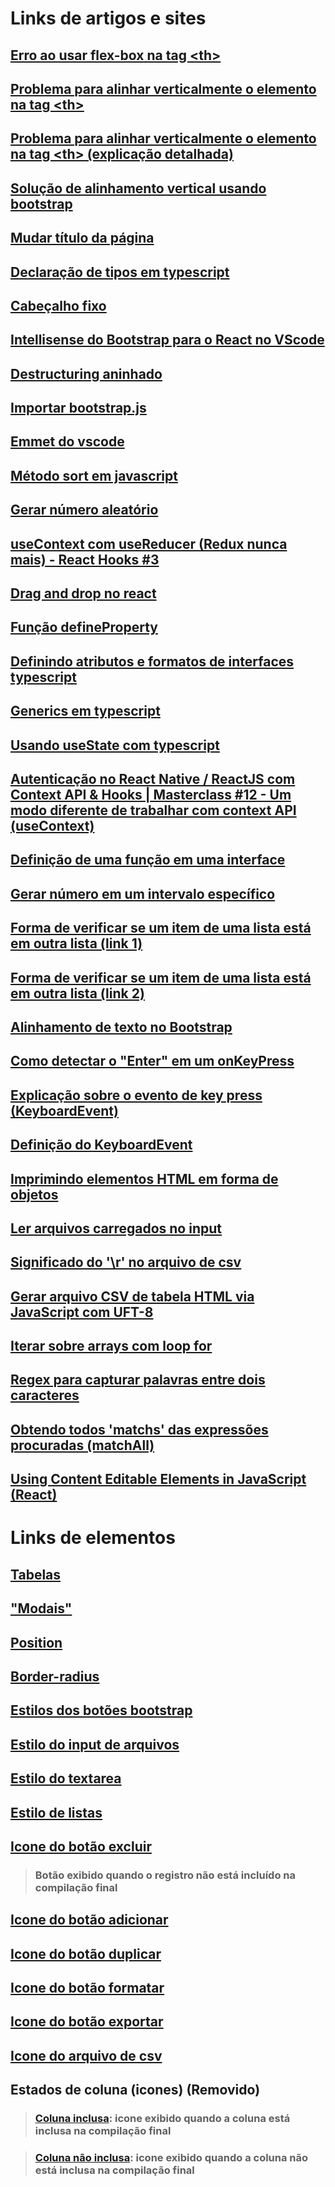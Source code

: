 # Links de artigos e sites

## [Erro ao usar flex-box na tag \<th\>](https://stackoverflow.com/questions/56685222/using-flexbox-on-table-header-th-elements "Página do Stack Overflow")

## [Problema para alinhar verticalmente o elemento na tag \<th\>](https://pt.stackoverflow.com/questions/261373/como-alinhando-conte%C3%BAdo-em-td "Página do Stack Overflow")
## [Problema para alinhar verticalmente o elemento na tag \<th\> (explicação detalhada)](http://www.fundacaobradesco.org.br/vv-apostilas/cursoHTML/Tabelas.html#:~:text=(valign)%3A%20Este%20atributo%20permite,%C3%A0%20parte%20inferior%20da%20c%C3%A9lula. "Página do Fundção Bradesco sobre tabelas")
## [Solução de alinhamento vertical usando bootstrap](https://getbootstrap.com/docs/4.0/utilities/vertical-align/#:~:text=span%20class%3D%22-,align%2Dmiddle,-%22%3Emiddle "Página do Bootstrap")

## [Mudar título da página](https://stackoverflow.com/questions/46160461/how-do-you-set-the-document-title-in-react "Página do Stack Overflow")

## [Declaração de tipos em typescript](https://www.treinaweb.com.br/blog/tipagem-no-typescript#:~:text=Um%20dos%20principais%20recursos%20que,number "Página do artigo sobre tipagem em typescript")

## [Cabeçalho fixo](https://stackoverflow.com/questions/21168521/table-fixed-header-and-scrollable-body#:~:text=Fixed%20table%20head%20%2D%20CSS%2Donly "Página do Stack Overflow sobre cabeçalho fixo")

## [Intellisense do Bootstrap para o React no VScode](https://github.com/microsoft/vscode/issues/15568#:~:text=Closing%20as%20extension%20candidate. "Resolução do problema de autocomplete/snippet/intellisense")

## [Destructuring aninhado](https://stackoverflow.com/questions/50999968/es6-double-destructure#:~:text=This%20is%20called%20nested%20destructuring%20and%20its%20very%20useful%20in%20many%20situations "Página para explicação do tema no Stack Overflow")

## [Importar bootstrap.js](https://stackoverflow.com/questions/43722322/how-to-insert-bootstrap-js-to-react-app#:~:text=You%20can%20just%20install%20Bootstrap%20and%20jQuery%20via%20npm/yarn%3A "Página do Stack Overflow sobre como importar bootstrap.js")

## [Emmet do vscode](https://dev.to/raaynaldo/speed-up-code-your-html-using-emmet-in-vscode-nesting-operators-201o#:~:text=%225%22%3E-,Inner%20Text,-%7B%7D%20%3D%3E%20%7Btext%7D "Página com algumas definições do emmet do vscode")

## [Método sort em javascript](https://pt.stackoverflow.com/questions/46600/como-ordenar-uma-array-de-objetos-com-array-sort#:~:text=28-,O%20m%C3%A9todo%20sort,-aceita%20como%20par%C3%A2metro "Página do Stack Overflow com a exemplificação de código")

## [Gerar número aleatório](https://www.w3schools.com/js/js_random.asp#:~:text=Returns%20a%20random%20integer%20from%200%20to%209 "Página do w3school com a exemplificação de como gerar um número inteiro aleatoriamente")

## [useContext com useReducer (Redux nunca mais) - React Hooks #3](https://www.youtube.com/watch?v=1FecGab9eDg "Página do youtube sobre como compartilhar estados (states) e outras informações entre elementos")

## [Drag and drop no react](https://www.youtube.com/watch?v=CYKDtVZr_Jw "Página do youtube com o vídeo exemplificando como fazer 'drag and drop' no react")

## [Função defineProperty](https://developer.mozilla.org/pt-BR/docs/Web/JavaScript/Reference/Global_Objects/Object/defineProperty#descri%C3%A7%C3%A3o "Página da mozilla exemplificando e detalhando o usu da função defineProperty para inserir atributos dinamicamente em objetos javascript")

## [Definindo atributos e formatos de interfaces typescript](https://stackoverflow.com/questions/12710905/how-do-i-dynamically-assign-properties-to-an-object-in-typescript#:~:text=936-,Index%20types,-It%20is%20possible "Página do Stack Overflow com exemplificação da definição de interfaces typescript")

## [Generics em typescript](https://www.youtube.com/watch?v=iGn5iVBk3c8 "Página do youtube com exemplos de caso de uso de generics")

## [Usando useState com typescript](https://www.youtube.com/watch?v=m38MANQfjvo "Página do youtube com o vídeo exemplificando o uso do Hook useState em typescript")

## [Autenticação no React Native / ReactJS com Context API & Hooks | Masterclass #12 - Um modo diferente de trabalhar com context API (useContext)](https://www.youtube.com/watch?v=KISMYYXSIX8&t=3546s "Página do youtube com o vídeo exemplificando o uso do Hook useContext em typescript criando um elemento de provider")

## [Definição de uma função em uma interface](https://www.typescriptlang.org/docs/handbook/2/functions.html#function-type-expressions "Página do typescript especificando como declarar um função em uma interface")

## [Gerar número em um intervalo específico](https://www.delftstack.com/pt/howto/javascript/range-in-javascript/#:~:text=Se%20voc%C3%AA%20n%C3%A3o%20quiser%20que%20seu%20intervalo%20comece%20em%20zero%2C%20voc%C3%AA%20pode%20especificar%20os%20n%C3%BAmeros%20inicial%20e%20final%20da%20seguinte%20maneira. "Página do delftstack exemplificando a implementação de código")

## [Forma de verificar se um item de uma lista está em outra lista (link 1)](https://pt.stackoverflow.com/questions/303188/como-verificar-se-elementos-de-um-array-est%C3%A1-contido-em-outro-array-jquery#:~:text=2-,Como%20fiz%3A,-1%20%2D%20Percorri%20um "Página do Stack Overflow com a solução proposta")
## [Forma de verificar se um item de uma lista está em outra lista (link 2)](https://www.horadecodar.com.br/2021/11/11/verificar-se-um-array-contem-o-elemento-de-outro-array-em-javascript/ "Página do 'hora de codar' para a solução proposta")

## [Alinhamento de texto no Bootstrap](https://getbootstrap.com/docs/5.2/utilities/text/#text-alignment "Página do Bootstrap para a especificação de como alinhar textos")

## [Como detectar o "Enter" em um onKeyPress](https://stackoverflow.com/questions/27827234/how-to-handle-the-onkeypress-event-in-reactjs#:~:text=React%200.14.7%2C%20use-,onKeyPress,-and%20event.key "Página do Stack Overflow com o exemplo de detecção do 'Enter'")

## [Explicação sobre o evento de key press (KeyboardEvent)](https://felixgerschau.com/react-typescript-onkeypress-event-type/ "Página do felixgerschau com explicação sobre qual é o tipo do evento disparado pela trigger onKeyPress")
## [Definição do KeyboardEvent](https://developer.mozilla.org/pt-BR/docs/Web/API/KeyboardEvent "Página da mozilla com especificação do tipo (interface) KeyboardEvent")

## [Imprimindo elementos HTML em forma de objetos](https://www.techiedelight.com/pt/print-contents-object-javascript/#:~:text=Imprimindo%20um%20objeto%20usando%20o,stringify()%20m%C3%A9todo. "Página do techiedelight para a exemplificação da solução")

## [Ler arquivos carregados no input](https://www.delftstack.com/pt/howto/javascript/read-text-file-in-javascript/#:~:text=let%20text%20%3D-,await%20file.text(),-%3B%0A%20%20%20%20%20%20%20%20document. "Página para o delfstack com a exemplificação da solução")

## [Significado do '\r' no arquivo de csv](https://pt.stackoverflow.com/questions/146048/qual-%C3%A9-a-diferen%C3%A7a-entre-n-e-r-n-caracteres-especiais-para-quebra-de-linh#:~:text=O%20%5Cr%20significa%20%22carriage%20return,seja%20%22retorno%20de%20carro%22. "Página para Stack Overflow com a explicação")

## [Gerar arquivo CSV de tabela HTML via JavaScript com UFT-8](https://pt.stackoverflow.com/questions/547812/gerar-arquivo-csv-de-tabela-html-via-javascript-com-uft-8#:~:text=Gerar%20arquivo%20CSV%20de%20tabela%20HTML%20via%20JavaScript%20com%20UFT%2D8 "Página para o Stack Overflow com o exemplo de código")

## [Iterar sobre arrays com loop for](https://developer.mozilla.org/pt-BR/docs/Web/JavaScript/Reference/Statements/for...of "Página da mozilla explicando e exemlpificando")

## [Regex para capturar palavras entre dois caracteres](https://pt.stackoverflow.com/questions/312803/regex-para-capturar-palavras-entre-dois-caracteres/312815#312815 "Página do Stack Overflow com o exemplo de código")

## [Obtendo todos 'matchs' das expressões procuradas (matchAll)](https://developer.mozilla.org/pt-BR/docs/Web/JavaScript/Reference/Global_Objects/String/matchAll#:~:text=Array.from(str.matchAll(regexp)%2C%20m%20%3D%3E%20m%5B0%5D)%3B "Página da mozilla com a definição do método 'matchAll'")

## [Using Content Editable Elements in JavaScript (React)](https://www.taniarascia.com/content-editable-elements-in-javascript-react/ "Página de solução de 'div editável' em React")

# Links de elementos

## [Tabelas](https://getbootstrap.com/docs/5.2/content/tables/ "Página de especificação das tabelas.")

## ["Modais"](https://getbootstrap.com/docs/5.2/components/modal/ "Página de especificação das modais")

## [Position](https://getbootstrap.com/docs/5.0/utilities/position/ "Página bootstrap sobre posicionamento")

## [Border-radius](https://getbootstrap.com/docs/5.0/utilities/borders/#border-radius "Página bootstrap sobre border-radius")

## [Estilos dos botões bootstrap](https://getbootstrap.com/docs/5.2/components/buttons/#outline-buttons "Página de especificação dos botões.")

## [Estilo do input de arquivos](https://getbootstrap.com/docs/5.0/forms/form-control/#:~:text=File%20input-,Default%20file%20input%20example,-Escolher%20arquivo "Link direto para a definição do elemento")

## [Estilo do textarea](https://getbootstrap.com/docs/5.0/forms/form-control/#:~:text=name%40example.com-,Example%20textarea,-Copy "Link direto para a definição do elemento")

## [Estilo de listas](https://getbootstrap.com/docs/5.2/components/list-group/#checkboxes-and-radios "Página do bootstrap para a definição do elemento lista, com checkboxes e radio")

## [Icone do botão excluir](https://icons.getbootstrap.com/icons/x-circle-fill/ "Página do icone de excluir.")
> ### Botão exibido quando o registro não está incluído na compilação final

## [Icone do botão adicionar](https://icons.getbootstrap.com/icons/plus-circle/ "Página do icone de formatar.")

## [Icone do botão duplicar](https://icons.getbootstrap.com/icons/front/ "Página do icone de duplicar.")

## [Icone do botão formatar](https://icons.getbootstrap.com/icons/pencil-square/ "Página do icone de formatar.")

## [Icone do botão exportar](https://icons.getbootstrap.com/icons/box-arrow-right/ "Página do icone de exportars.")

## [Icone do arquivo de csv](https://icons.getbootstrap.com/icons/filetype-csv/ "Página do icone de csv.")

## Estados de coluna (icones) (Removido)
> ### [Coluna inclusa](https://icons.getbootstrap.com/icons/dash-square/ "Página para o icone de coluna inclusa."): icone exibido quando a coluna está inclusa na compilação final

> ### [Coluna não inclusa](https://icons.getbootstrap.com/icons/plus-square/ "Página para o icone de coluna não inclusa."): icone exibido quando a coluna não está inclusa na compilação final